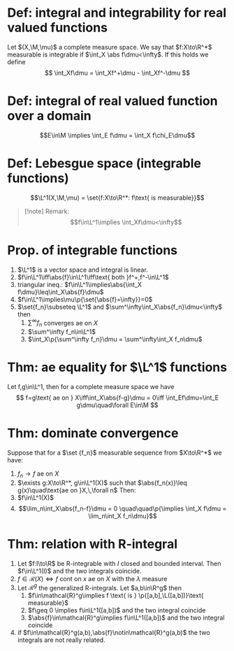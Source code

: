 # Def: integral and integrability for real valued functions
Let $(X,\M,\mu)$ a complete measure space. We say that $f:X\to\R^*$ measurable is integrable if $\int_X \abs f\dmu<\infty$. If this holds we define
$$
\int_Xf\dmu = \int_Xf^+\dmu - \int_Xf^-\dmu
$$

# Def: integral of real valued function over a domain
$$E\in\M \implies \int_E f\dmu = \int_X f\chi_E\dmu$$
# Def: Lebesgue space (integrable functions)
$$\L^1(X,\M,\mu) = \set{f:X\to\R^*: f\text{ is measurable}}$$
>[!note] Remark:
>$$f\in\L^1\implies \int_Xf\dmu<\infty$$

# Prop. of integrable functions
1. $\L^1$ is a vector space and integral is linear.
2. $f\in\L^1\iff\abs{f}\in\L^1\iff\text{ both }f^+,f^-\in\L^1$
3. triangular ineq.: $f\in\L^1\implies\abs{\int_X f\dmu}\leq\int_X\abs{f}\dmu$
4. $f\in\L^1\implies\mu\p{\set{\abs{f}=\infty}}=0$
5. $\set{f_n}\subseteq \L^1$ and $\sum^\infty\int_X\abs{f_n}\dmu<\infty$ then
	1. $\sum^\infty f_n$ converges ae on $X$
	2. $\sum^\infty f_n\in\L^1$
	3. $\int_X\p{\sum^\infty f_n}\dmu = \sum^\infty\int_X f_n\dmu$

# Thm: ae equality for $\L^1$ functions
Let f,g\in\L^1, then for a complete measure space we have
$$
f=g\text{ ae on } X\iff\int_X\abs{f-g}\dmu = 0\iff \int_Ef\dmu=\int_E g\dmu\quad\forall E\in\M
$$
# Thm: dominate convergence 
Suppose that for a $\set {f_n}$ measurable sequence from $X\to\R^*$ we have:
1. $f_n\to f$ ae on $X$
2. $\exists g:X\to\R^*, g\in\L^1(X)$ such that $\abs{f_n(x)}\leq g(x)\quad\text{ae on }X,\,\forall n$ 
Then:
1. $f\in\L^1(X)$
2. $$\lim_n\int_X\abs{f_n-f}\dmu = 0 \quad\quad\p{\implies \int_X f\dmu = \lim_n\int_X f_n\dmu}$$
# Thm: relation with R-integral
1. Let $f:I\to\R$ be R-integrable with $I$ closed and bounded interval. Then $f\in\L^1(I)$ and the two integrals coincide.
2. $f\in\mathcal{R}(X)\iff f \text{ cont on } x \text{ ae on } X$ with the $\lambda$ measure
3. Let $\mathcal{R}^g$ the generalized R-integrals. Let $a,b\in\R^g$ then
	1. $f\in\mathcal{R}^g\implies f \text{ is } \p{[a,b],\L([a,b])}\text{ measurable}$
	2. $f\geq 0 \implies f\in\L^1([a,b])$ and the two integral coincide
	3. $\abs{f}\in\mathcal{R}^g\implies f\in\L^1([a,b])$ and the two integral coincide
4.  if $f\in\mathcal{R}^g(a,b),\abs{f}\notin\mathcal{R}^g(a,b)$  the two integrals are not really related.